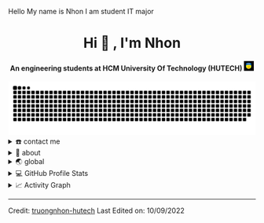Hello
My name is Nhon 
I am student IT major


<div align="center">
<h1 align="center">Hi 👋 , I'm Nhon</h1>
<h4 align="center">An engineering students at HCM University Of Technology (HUTECH)
<img src="./Content/images.png" height = "20"  >
</h4>
</div>



<div align="center">
  <img src="https://github.com/DHANOLA/DHANOLA/raw/output/github-contribution-grid-snake.svg" alt="snake"></center>
</div>

<details>
  <summary>☎️ contact me</summary>
<div>
  <samp>
    <h2 align="center">😎 you can reach me by:</h2>
    <p align="center">
      <br/>
      <a href="https://www.linkedin.com/in/nhơn-võ-thương-trường-724631235/" target="blank"><img align="center"
         src="https://img.shields.io/badge/linkedin-%231DA1F2.svg?style=for-the-badge&logo=linkedin&logoColor=white"
         alt="truongnhon" height="30"/></a>
      <a href="https://www.facebook.com/truongnhon-hutech/" target="blank"><img align="center"
         src="https://img.shields.io/badge/facebook-4267B2.svg?style=for-the-badge&logo=facebook&logoColor=white"
         alt="truongnhon" height="30"/></a>
      <a href="#" target="blank" alt = "vothuongtruongnhon2002@gmail.com"><img align="center"
         src="https://img.shields.io/badge/gmail-EA4335.svg?style=for-the-badge&logo=gmail&logoColor=white"
         alt="truongnhon" height="30"/></a>
    </p>
  <p align="center">
      <a href="" target="blank"><img align="center"
         src="https://img.shields.io/badge/instagram-%23E4405F.svg?style=for-the-badge&logo=Instagram&logoColor=white"
         alt="truongnhon" height="30"/></a>
      <a href="" target="blank"><img align="center"
         src="https://img.shields.io/badge/twitter-1DA1F2.svg?style=for-the-badge&logo=twitter&logoColor=white"
         alt="truongnhon" height="30"/></a>
      <br>
    </p>
  </samp>
</div>
</details>


<details>
  <summary>🧮 about</summary>
<div>
<h2 align="center">🧮 About this Account</h2>
 <p align="center">
 The developer with one year of experience web and interested in data fields
 </p>
</div>
</details>

<details>
  <summary>🌏 global</summary>
<div>
<h2 align="center"> Wanna learn more something about me? </h2>
</div>
<a href ="https://drive.google.com/file/d/1Eop9CeP0BtbTLIWsHLY3gi7qfxAvA0Qf/view?usp=sharing">Check my resume!!!</a>
</details>

<details> 
  <summary>💻 GitHub Profile Stats</summary>
  <div>
    <h2 align="center"> 📊 Github stats </h2>
      <br/>
        <p align="center">
          <a href="https://github.com/truongnhon-hutech/">
          <img src="https://github-readme-stats.vercel.app/api/top-langs/?username=truongnhon-hutech&langs_count=6&theme=gruvbox&layout=compact&hide_border=true" alt="truongnhon-hutech :: Top Langs" /></a>
        </p>
        <p align="center">
          <a href="https://github.com/truongnhon-hutech/">
          <img width="49.5%" src="https://github-readme-stats.vercel.app/api?username=truongnhon-hutech&show_icons=true&theme=gruvbox&hide_border=true" />
          <img width="49.5%" src="https://github-readme-streak-stats.herokuapp.com/?user=truongnhon-hutech&theme=gruvbox&hide_border=true" />
          </a>
       </p>
     <br>
  </div>    
</details>


<details>
  <summary>📈 Activity Graph</summary>
  <br/>
  <h2 align="center"> my current activity </h2>
<a href="https://github.com/ashutosh00710/github-readme-activity-graph"><img alt="truongnhon's Activity Graph" src="https://activity-graph.herokuapp.com/graph/?username=truongnhon-hutech&bg_color=000&color=fff&line=00E676&point=fff&hide_border=true" /></a>
</details>


------

Credit: [truongnhon-hutech](https://github.com/truongnhon-hutech)
Last Edited on: 10/09/2022
